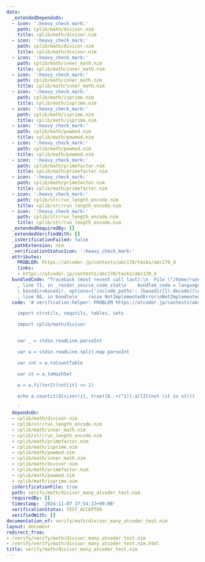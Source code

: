 ```yaml
---
data:
  _extendedDependsOn:
  - icon: ':heavy_check_mark:'
    path: cplib/math/divisor.nim
    title: cplib/math/divisor.nim
  - icon: ':heavy_check_mark:'
    path: cplib/math/divisor.nim
    title: cplib/math/divisor.nim
  - icon: ':heavy_check_mark:'
    path: cplib/math/inner_math.nim
    title: cplib/math/inner_math.nim
  - icon: ':heavy_check_mark:'
    path: cplib/math/inner_math.nim
    title: cplib/math/inner_math.nim
  - icon: ':heavy_check_mark:'
    path: cplib/math/isprime.nim
    title: cplib/math/isprime.nim
  - icon: ':heavy_check_mark:'
    path: cplib/math/isprime.nim
    title: cplib/math/isprime.nim
  - icon: ':heavy_check_mark:'
    path: cplib/math/powmod.nim
    title: cplib/math/powmod.nim
  - icon: ':heavy_check_mark:'
    path: cplib/math/powmod.nim
    title: cplib/math/powmod.nim
  - icon: ':heavy_check_mark:'
    path: cplib/math/primefactor.nim
    title: cplib/math/primefactor.nim
  - icon: ':heavy_check_mark:'
    path: cplib/math/primefactor.nim
    title: cplib/math/primefactor.nim
  - icon: ':heavy_check_mark:'
    path: cplib/str/run_length_encode.nim
    title: cplib/str/run_length_encode.nim
  - icon: ':heavy_check_mark:'
    path: cplib/str/run_length_encode.nim
    title: cplib/str/run_length_encode.nim
  _extendedRequiredBy: []
  _extendedVerifiedWith: []
  _isVerificationFailed: false
  _pathExtension: nim
  _verificationStatusIcon: ':heavy_check_mark:'
  attributes:
    PROBLEM: https://atcoder.jp/contests/abc170/tasks/abc170_d
    links:
    - https://atcoder.jp/contests/abc170/tasks/abc170_d
  bundledCode: "Traceback (most recent call last):\n  File \"/home/runner/.local/lib/python3.10/site-packages/onlinejudge_verify/documentation/build.py\"\
    , line 71, in _render_source_code_stat\n    bundled_code = language.bundle(stat.path,\
    \ basedir=basedir, options={'include_paths': [basedir]}).decode()\n  File \"/home/runner/.local/lib/python3.10/site-packages/onlinejudge_verify/languages/nim.py\"\
    , line 86, in bundle\n    raise NotImplementedError\nNotImplementedError\n"
  code: '# verification-helper: PROBLEM https://atcoder.jp/contests/abc170/tasks/abc170_d

    import strutils, sequtils, tables, sets

    import cplib/math/divisor


    var _ = stdin.readLine.parseInt

    var a = stdin.readLine.split.map parseInt

    var cnt = a.toCountTable

    var st = a.toHashSet

    a = a.filterIt(cnt[it] <= 1)

    echo a.countit(divisor(it, true)[0..<(^1)].allIt(not (it in st)))

    '
  dependsOn:
  - cplib/math/divisor.nim
  - cplib/str/run_length_encode.nim
  - cplib/math/inner_math.nim
  - cplib/str/run_length_encode.nim
  - cplib/math/primefactor.nim
  - cplib/math/isprime.nim
  - cplib/math/powmod.nim
  - cplib/math/inner_math.nim
  - cplib/math/divisor.nim
  - cplib/math/primefactor.nim
  - cplib/math/powmod.nim
  - cplib/math/isprime.nim
  isVerificationFile: true
  path: verify/math/divisor_many_atcoder_test.nim
  requiredBy: []
  timestamp: '2024-11-07 17:54:13+09:00'
  verificationStatus: TEST_ACCEPTED
  verifiedWith: []
documentation_of: verify/math/divisor_many_atcoder_test.nim
layout: document
redirect_from:
- /verify/verify/math/divisor_many_atcoder_test.nim
- /verify/verify/math/divisor_many_atcoder_test.nim.html
title: verify/math/divisor_many_atcoder_test.nim
---
```

